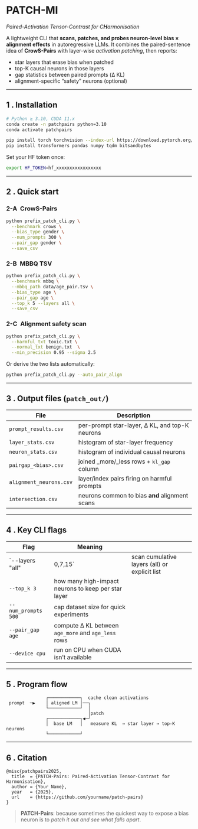#  **PATCH-MI**

*Paired-Activation Tensor-Contrast for C**H**armonisation*

A lightweight CLI that **scans, patches, and probes neuron-level bias × alignment effects** in autoregressive LLMs.  It combines the paired-sentence idea of **CrowS-Pairs** with layer-wise *activation patching*, then reports:

* star layers that erase bias when patched
* top-K causal neurons in those layers
* gap statistics between paired prompts (Δ KL)
* alignment-specific “safety” neurons (optional)

---

## 1 . Installation

```bash
# Python ≥ 3.10, CUDA 11.x
conda create -n patchpairs python=3.10
conda activate patchpairs

pip install torch torchvision --index-url https://download.pytorch.org/whl/cu118
pip install transformers pandas numpy tqdm bitsandbytes
```

Set your HF token once:

```bash
export HF_TOKEN=hf_xxxxxxxxxxxxxxxxx
```

---

## 2 . Quick start

### 2-A CrowS-Pairs

```bash
python prefix_patch_cli.py \
  --benchmark crows \
  --bias_type gender \
  --num_prompts 300 \
  --pair_gap gender \
  --save_csv
```

### 2-B MBBQ TSV

```bash
python prefix_patch_cli.py \
  --benchmark mbbq \
  --mbbq_path data/age_pair.tsv \
  --bias_type age \
  --pair_gap age \
  --top_k 5 --layers all \
  --save_csv
```

### 2-C Alignment safety scan

```bash
python prefix_patch_cli.py \
  --harmful_txt toxic.txt \
  --normal_txt benign.txt  \
  --min_precision 0.95 --sigma 2.5
```

Or derive the two lists automatically:

```bash
python prefix_patch_cli.py --auto_pair_align
```

---

## 3 . Output files (`patch_out/`)

| File                    | Description                                    |
| ----------------------- | ---------------------------------------------- |
| `prompt_results.csv`    | per-prompt star-layer, Δ KL, and top-K neurons |
| `layer_stats.csv`       | histogram of star-layer frequency              |
| `neuron_stats.csv`      | histogram of individual causal neurons         |
| `pairgap_<bias>.csv`    | joined \_more/\_less rows + `kl_gap` column    |
| `alignment_neurons.csv` | layer/index pairs firing on harmful prompts    |
| `intersection.csv`      | neurons common to bias **and** alignment scans |

---

## 4 . Key CLI flags

| Flag                | Meaning                                             |                                               |
| ------------------- | --------------------------------------------------- | --------------------------------------------- |
| \`--layers "all"    | 0,7,15\`                                            | scan cumulative layers (all) or explicit list |
| `--top_k 3`         | how many high-impact neurons to keep per star layer |                                               |
| `--num_prompts 500` | cap dataset size for quick experiments              |                                               |
| `--pair_gap age`    | compute Δ KL between `age_more` and `age_less` rows |                                               |
| `--device cpu`      | run on CPU when CUDA isn’t available                |                                               |

---

## 5 . Program flow

```text
               ┌────────────┐  cache clean activations
 prompt  ─▶    │ aligned LM │──┐
               └────────────┘  │
                               │patch
               ┌────────────┐◀─┘
               │  base LM   │   measure KL  → star layer → top-K neurons
               └────────────┘
```

---

## 6 . Citation

```
@misc{patchpairs2025,
  title  = {PATCH-Pairs: Paired-Activation Tensor-Contrast for Harmonisation},
  author = {Your Name},
  year   = {2025},
  url    = {https://github.com/yourname/patch-pairs}
}
```

> **PATCH-Pairs**: because sometimes the quickest way to expose a bias neuron is to *patch it out and see what falls apart*.
